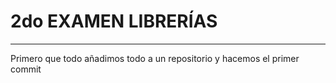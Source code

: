# 2do EXAMEN LIBRERÍAS

---

Primero que todo añadimos todo a un repositorio y hacemos el primer commit